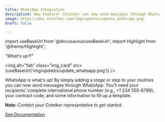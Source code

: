 ```yaml
---
title: WhatsApp Integration
description: New Feature! Cotalker can now send messages through Whatsapp.
image: https://doc.cotalker.com/img/updates/update_whatsapp.png
draft: false

---
```


import useBaseUrl from '@docusaurus/useBaseUrl'; 
import Highlight from '@theme/Highlight';


<div class="card-demo">
<div class="card">
<div class="card__header">

<span className="hero__subtitle"><em>"What's up?!"</em></span>

</div>
<div class="card__image">

<img alt="fab" class="img_card" src={useBaseUrl('img/updates/update_whatsapp.png')} />
<br/>

</div>
<div class="card__body">

WhatsApp is what's up! By simply adding a _stage_ or _step_ to your _routines_ you can now send messages through WhatsApp. You'll need your recipients' complete international phone number (e.g., +1 234 555-6789), your contract code, and some information to fill up a template. 

**Note**: _Contact your Cotalker representative to get started._

</div>
<div class="card__footer">

<a class ="button button--secondary button--block" href="/docs/documentation/automation/bots/pbwhatsapp">See Documentation</a>
<br/>

</div>
</div>
</div>
